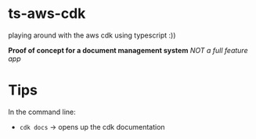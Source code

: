 # ts-aws-cdk
playing around with the aws cdk using typescript :))

**Proof of concept for a document management system**
        *NOT a full feature app*

# Tips

In the command line: <br/>
 * `cdk docs` -> opens up the cdk documentation